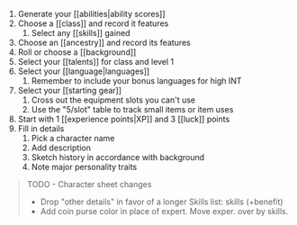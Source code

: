 1. Generate your [[abilities|ability scores]]
2. Choose a [[class]] and record it features
	1. Select any [[skills]] gained
3. Choose an [[ancestry]] and record its features
4. Roll or choose a [[background]]
5. Select your [[talents]] for class and level 1
6. Select your [[language|languages]] 
	1. Remember to include your bonus languages for high INT
7. Select your [[starting gear]]
	1. Cross out the equipment slots you can't use
	2. Use the "5/slot" table to track small items or item uses
8. Start with 1 [[experience points|XP]] and 3 [[luck]] points
9. Fill in details
	1. Pick a character name
	2. Add description
	3. Sketch history in accordance with background
	4. Note major personality traits


> TODO - Character sheet changes
> - Drop "other details" in favor of a longer Skills list: skills (+benefit)
> - Add coin purse color in place of expert.  Move exper. over by skills.